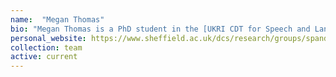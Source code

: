```yaml
---
name:  "Megan Thomas"
bio: "Megan Thomas is a PhD student in the [UKRI CDT for Speech and Language Technologies and their Applications](https://slt-cdt.ac.uk/) project. Her research is on \"Conversation-Based Virtual Interventions for the Monitoring and Self-Management of Mental Health Conditions\"". I co-supervise her with [COMPASS](projects/current/compass) [Panos Georgiou]( https://scholar.google.co.uk/citations?user=RKt2sFIAAAAJ&hl=en&oi=ao" )
personal_website: https://www.sheffield.ac.uk/dcs/research/groups/spandh
collection: team
active: current
---
```

